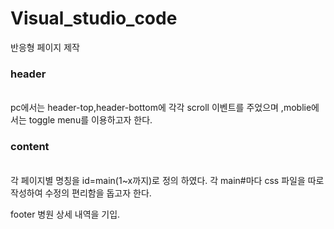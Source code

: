 # Visual_studio_code
반응형 페이지 제작

<h3>header</h3>
<br/>
pc에서는 header-top,header-bottom에 각각 scroll 이벤트를 주었으며 ,moblie에서는 toggle menu를 이용하고자 한다.

<h3>content</h3>
<br/>
각 페이지별 명칭을 id=main(1~x까지)로 정의 하였다.
각 main#마다 css 파일을 따로 작성하여 수정의 편리함을 돕고자 한다.


footer
병원 상세 내역을 기입.
